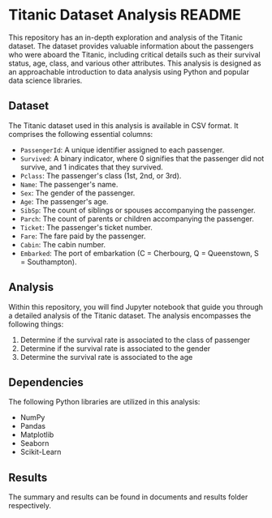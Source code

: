 # Titanic Dataset Analysis README

This repository has an in-depth exploration and analysis of the Titanic dataset. The dataset provides valuable information about the passengers who were aboard the Titanic, including critical details such as their survival status, age, class, and various other attributes. This analysis is designed as an approachable introduction to data analysis using Python and popular data science libraries.

## Dataset

The Titanic dataset used in this analysis is available in CSV format. It comprises the following essential columns:

- `PassengerId`: A unique identifier assigned to each passenger.
- `Survived`: A binary indicator, where 0 signifies that the passenger did not survive, and 1 indicates that they survived.
- `Pclass`: The passenger's class (1st, 2nd, or 3rd).
- `Name`: The passenger's name.
- `Sex`: The gender of the passenger.
- `Age`: The passenger's age.
- `SibSp`: The count of siblings or spouses accompanying the passenger.
- `Parch`: The count of parents or children accompanying the passenger.
- `Ticket`: The passenger's ticket number.
- `Fare`: The fare paid by the passenger.
- `Cabin`: The cabin number.
- `Embarked`: The port of embarkation (C = Cherbourg, Q = Queenstown, S = Southampton).

## Analysis

Within this repository, you will find Jupyter notebook that guide you through a detailed analysis of the Titanic dataset. The analysis encompasses the following things:
1. Determine if the survival rate is associated to the class of passenger
2. Determine if the survival rate is associated to the gender
3. Determine the survival rate is associated to the age



## Dependencies

The following Python libraries are utilized in this analysis:

- NumPy
- Pandas
- Matplotlib
- Seaborn
- Scikit-Learn


## Results

The summary and results can be found in documents and results folder respectively.
